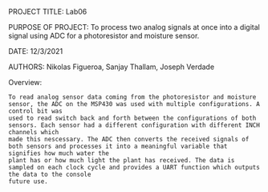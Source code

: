 PROJECT TITLE: Lab06

PURPOSE OF PROJECT: To process two analog signals at once into a digital signal using ADC for a photoresistor and moisture sensor.

DATE: 12/3/2021

AUTHORS: Nikolas Figueroa, Sanjay Thallam, Joseph Verdade

Overview: 
	
	To read analog sensor data coming from the photoresistor and moisture sensor, the ADC on the MSP430 was used with multiple configurations. A control bit was 
	used to read switch back and forth between the configurations of both sensors. Each sensor had a different configuration with different INCH channels which
	made this nescessary. The ADC then converts the received signals of both sensors and processes it into a meaningful variable that signifies how much water the
	plant has or how much light the plant has received. The data is sampled on each clock cycle and provides a UART function which outputs the data to the console 
	future use. 

	
